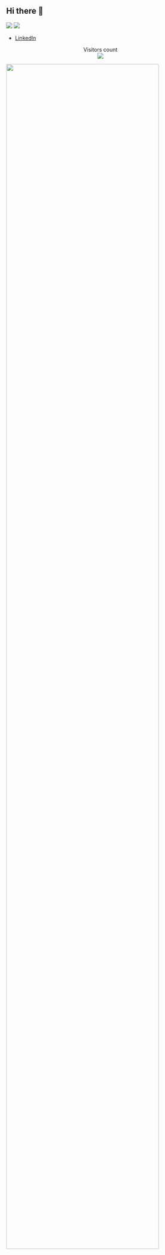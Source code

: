 ## Hi there 👋

<!--
**arthurtrento/arthurtrento** is a ✨ _special_ ✨ repository because its `README.md` (this file) appears on your GitHub profile.
         
-->


<link rel="stylesheet" type='text/css' href="https://cdn.jsdelivr.net/gh/devicons/devicon@latest/devicon.min.css" />


<img src="https://cdn.jsdelivr.net/gh/devicons/devicon@latest/icons/mysql/mysql-original.svg" />
<img src="https://cdn.jsdelivr.net/gh/devicons/devicon@latest/icons/mysql/mysql-original-wordmark.svg" />
<i class="devicon-mysql-plain-wordmark colored"></i>







- [LinkedIn](www.linkedin.com/in/arthur-trento-768ab660) 

<p align="center"> 
  Visitors count<br>
  <img src="https://profile-counter.glitch.me/garimasingh128/count.svg" />
</p>

<img src="stats.gif" width="90%"><br/><br/>
